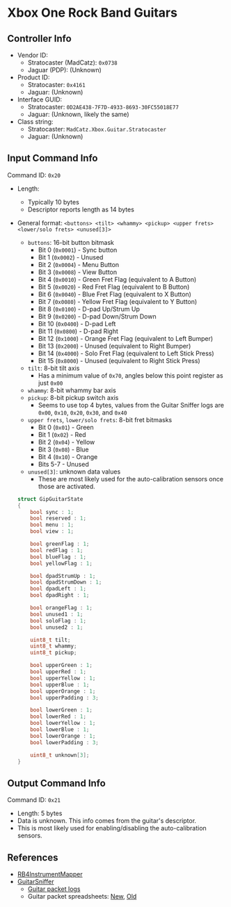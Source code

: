 # Xbox One Rock Band Guitars

## Controller Info

- Vendor ID:
  - Stratocaster (MadCatz): `0x0738`
  - Jaguar (PDP): (Unknown)
- Product ID:
  - Stratocaster: `0x4161`
  - Jaguar: (Unknown)
- Interface GUID:
  - Stratocaster: `0D2AE438-7F7D-4933-8693-30FC55018E77`
  - Jaguar: (Unknown, likely the same)
- Class string:
  - Stratocaster: `MadCatz.Xbox.Guitar.Stratocaster`
  - Jaguar: (Unknown)

## Input Command Info

Command ID: `0x20`

- Length:
  - Typically 10 bytes
  - Descriptor reports length as 14 bytes
- General format: `<buttons> <tilt> <whammy> <pickup> <upper frets> <lower/solo frets> <unused[3]>`
  - `buttons`: 16-bit button bitmask
    - Bit 0 (`0x0001`) - Sync button
    - Bit 1 (`0x0002`) - Unused
    - Bit 2 (`0x0004`) - Menu Button
    - Bit 3 (`0x0008`) - View Button
    - Bit 4 (`0x0010`) - Green Fret Flag (equivalent to A Button)
    - Bit 5 (`0x0020`) - Red Fret Flag (equivalent to B Button)
    - Bit 6 (`0x0040`) - Blue Fret Flag (equivalent to X Button)
    - Bit 7 (`0x0080`) - Yellow Fret Flag (equivalent to Y Button)
    - Bit 8 (`0x0100`) - D-pad Up/Strum Up
    - Bit 9 (`0x0200`) - D-pad Down/Strum Down
    - Bit 10 (`0x0400`) - D-pad Left
    - Bit 11 (`0x0800`) - D-pad Right
    - Bit 12 (`0x1000`) - Orange Fret Flag (equivalent to Left Bumper)
    - Bit 13 (`0x2000`) - Unused (equivalent to Right Bumper)
    - Bit 14 (`0x4000`) - Solo Fret Flag (equivalent to Left Stick Press)
    - Bit 15 (`0x8000`) - Unused (equivalent to Right Stick Press)
  - `tilt`: 8-bit tilt axis
    - Has a minimum value of `0x70`, angles below this point register as just `0x00`
  - `whammy`: 8-bit whammy bar axis
  - `pickup`: 8-bit pickup switch axis
    - Seems to use top 4 bytes, values from the Guitar Sniffer logs are `0x00`, `0x10`, `0x20`, `0x30`, and `0x40`
  - `upper frets`, `lower/solo frets`: 8-bit fret bitmasks
    - Bit 0 (`0x01`) - Green
    - Bit 1 (`0x02`) - Red
    - Bit 2 (`0x04`) - Yellow
    - Bit 3 (`0x08`) - Blue
    - Bit 4 (`0x10`) - Orange
    - Bits 5-7 - Unused
  - `unused[3]`: unknown data values
    - These are most likely used for the auto-calibration sensors once those are activated.

  ```c
  struct GipGuitarState
  {
      bool sync : 1;
      bool reserved : 1;
      bool menu : 1;
      bool view : 1;

      bool greenFlag : 1;
      bool redFlag : 1;
      bool blueFlag : 1;
      bool yellowFlag : 1;

      bool dpadStrumUp : 1;
      bool dpadStrumDown : 1;
      bool dpadLeft : 1;
      bool dpadRight : 1;

      bool orangeFlag : 1;
      bool unused1 : 1;
      bool soloFlag : 1;
      bool unused2 : 1;

      uint8_t tilt;
      uint8_t whammy;
      uint8_t pickup;

      bool upperGreen : 1;
      bool upperRed : 1;
      bool upperYellow : 1;
      bool upperBlue : 1;
      bool upperOrange : 1;
      bool upperPadding : 3;

      bool lowerGreen : 1;
      bool lowerRed : 1;
      bool lowerYellow : 1;
      bool lowerBlue : 1;
      bool lowerOrange : 1;
      bool lowerPadding : 3;

      uint8_t unknown[3];
  }
  ```

## Output Command Info

Command ID: `0x21`

- Length: 5 bytes
- Data is unknown. This info comes from the guitar's descriptor.
- This is most likely used for enabling/disabling the auto-calibration sensors.

## References

- [RB4InstrumentMapper](https://github.com/TheNathannator/RB4InstrumentMapper)
- [GuitarSniffer](https://github.com/artman41/guitarsniffer)
  - [Guitar packet logs](https://1drv.ms/f/s!AgQGk0OeTMLwhA-uDO9IQHEHqGhv)
  - Guitar packet spreadsheets: [New](https://docs.google.com/spreadsheets/d/1ITZUvRniGpfS_HV_rBpSwlDdGukc3GC1CeOe7SavQBo/edit?usp=sharing), [Old](https://1drv.ms/x/s!AgQGk0OeTMLwg3GBDXFUC3Erj4Wb)
